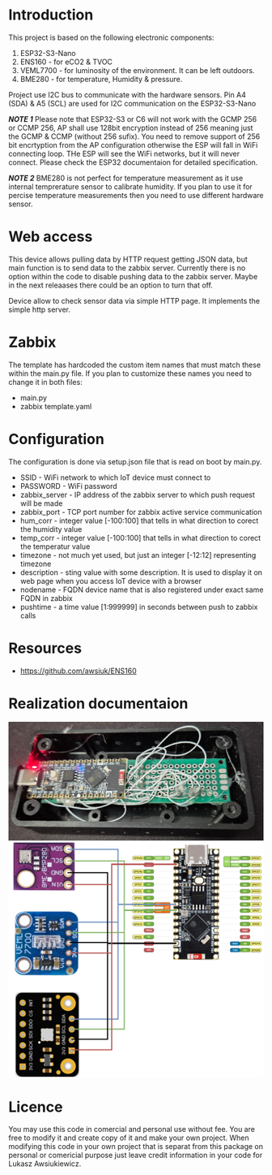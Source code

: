 # Introduction

This project is based on the following electronic components:
1. ESP32-S3-Nano
2. ENS160 - for eCO2 & TVOC
3. VEML7700 - for luminosity of the environment. It can be left outdoors.
4. BME280 - for temperature, Humidity & pressure.

Project use I2C bus to communicate with the hardware sensors.
Pin A4 (SDA) & A5 (SCL) are used for I2C communication on the ESP32-S3-Nano

**_NOTE 1_**
Please note that ESP32-S3 or C6 will not work with the GCMP 256 or CCMP 256, AP shall use 128bit encryption instead of 256 meaning just the GCMP & CCMP (without 256 sufix).
You need to remove support of 256 bit encrtyption from the AP configuration otherwise the ESP will fall in WiFi connecting loop. THe ESP will see the WiFi networks,
but it will never connect. Please check the ESP32 documentaion for detailed specification. 

**_NOTE 2_**
BME280 is not perfect for temperature measurement as it use internal temprerature sensor to calibrate humidity. If you plan to use it for percise temperature
measurements then you need to use different hardware sensor. 

# Web access

This device allows pulling data by HTTP request getting JSON data, but main function is to send data to the zabbix server.
Currently there is no option within the code to disable pushing data to the zabbix server. Maybe in the next releaases there
could be an option to turn that off.

Device allow to check sensor data via simple HTTP page. It implements the simple http server. 

# Zabbix

The template has hardcoded the custom item names that must match these within the main.py file. If you plan to customize these names you need to change it in both files:
* main.py
* zabbix template.yaml

# Configuration

The configuration is done via setup.json file that is read on boot by main.py.
* SSID - WiFi network to which IoT device must connect to
* PASSWORD - WiFi password
* zabbix_server - IP address of the zabbix server to which push request will be made
* zabbix_port - TCP port number for zabbix active service communication
* hum_corr - integer value [-100:100] that tells in what direction to corect the humidity value
* temp_corr - integer value [-100:100] that tells in what direction to corect the temperatur value
* timezone - not much yet used, but just an integer [-12:12] representing timezone
* description - sting value with some description. It is used to display it on web page when you access IoT device with a browser
* nodename - FQDN device name that is also registered under exact same FQDN in zabbix
* pushtime - a time value [1:999999] in seconds between push to zabbix calls


# Resources
* https://github.com/awsiuk/ENS160

# Realization documentaion

![back of the sensors](https://github.com/awsiuk/weather_sensor/blob/main/Documentation/foto%20of%20the%20sensors%20back.JPG)
![simplified schematic](https://github.com/awsiuk/weather_sensor/blob/main/Documentation/weather%20sensor.drawio.png)

# Licence
You may use this code in comercial and personal use without fee. You are free to modify it and create copy of it and make your own project. When modifying this code in your own project that is separat from this package on personal or comericial purpose just leave credit information in your code for Lukasz Awsiukiewicz.

